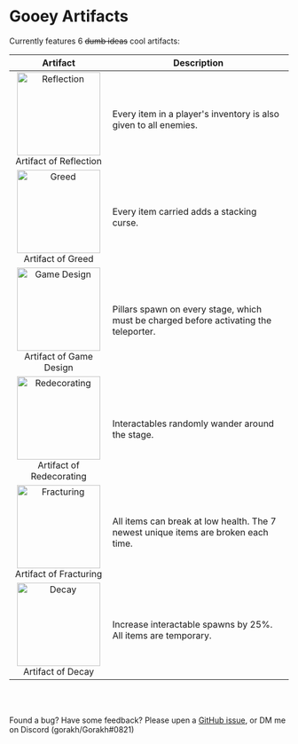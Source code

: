 # Gooey Artifacts

Currently features 6 ~~dumb ideas~~ cool artifacts:

| Artifact | Description |
| :------: | ----------- |
| <img src="https://cdn.discordapp.com/attachments/526159007442927648/1194134239654969514/MonsterCopyPlayerItemsIconSelected.png?ex=65af3f2c&is=659cca2c&hm=d30d99485cae42b0e7afc7ab253d989fe70f28aea7e9fe3cd3bf4d902c209172&" alt="Reflection" width=150 /> <br> Artifact of Reflection | Every item in a player's inventory is also given to all enemies. |
| <img src="https://cdn.discordapp.com/attachments/526159007442927648/1192117955673206884/PlayerItemCurseIconSelected.png?ex=65a7e95d&is=6595745d&hm=c8ba8bc451c060e72bc4f0afd48be13fc3e0716a6e674ea3a8b396f63430af46&" alt="Greed" width=150 /> <br> Artifact of Greed | Every item carried adds a stacking curse. |
| <img src="https://cdn.discordapp.com/attachments/526159007442927648/1192117972811141220/PillarsEveryStageIconSelected.png?ex=65a7e961&is=65957461&hm=fc05a3e4e05c6cdcf71a0a4baf8dc397b83b8d38bb3ce8c1de47d25520ddb499&" alt="Game Design" width=150 /> <br> Artifact of Game Design | Pillars spawn on every stage, which must be charged before activating the teleporter. |
| <img src="https://cdn.discordapp.com/attachments/526159007442927648/1192117990980866098/MovingInteractablesIconSelected.png?ex=65a7e965&is=65957465&hm=2d05f8b58fad3d26ffaf87b4327f3eba1fd5c46bcc167faa85398252ea8254a3&" alt="Redecorating" width=150 /> <br> Artifact of Redecorating | Interactables randomly wander around the stage. |
| <img src="https://cdn.discordapp.com/attachments/526159007442927648/1193230590397386803/AllItemsBreakableIconSelected.png?ex=65abf595&is=65998095&hm=e7b9fa5cb46f747274d668ad18ace9ea57ef03df0ce360817f1e52d43c4aadc2&" alt="Fracturing" width=150 /> <br> Artifact of Fracturing | All items can break at low health. The 7 newest unique items are broken each time. |
| <img src="https://cdn.discordapp.com/attachments/526159007442927648/1194121852629553262/ExpiringItemsIconSelected.png?ex=65af33a3&is=659cbea3&hm=669cc1318f8035354ca6860c6998a01d134eddfa16d95950774009e5f7c9a2f0&" alt="Decay" width=150 /> <br> Artifact of Decay | Increase interactable spawns by 25%. All items are temporary. |

<br>
<br>

Found a bug? Have some feedback? Please upen a [GitHub issue](https://github.com/Goorakh/GooeyArtifacts/issues/new), or DM me on Discord (gorakh/Gorakh#0821)